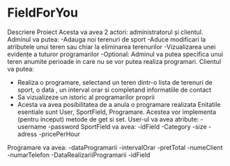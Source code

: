 # FieldForYou

Descriere Proiect
Acesta va avea 2 actori: administratorul și clientul.
Adminul va putea:
	-Adauga noi terenuri de sport 
	-Aduce modificari la atributele unui teren sau chiar la eliminarea terenurilor
	-Vizualizarea unei evidențe a tuturor programarilor
	-Optional: Adminul va putea specifica unui teren anumite perioade in care nu se vor putea realiza programari.
Clientul va putea:
-	Realiza o programare, selectand un teren dintr-o lista  de terenuri de sport, o data , un interval orar si completand informatiile de contact
-	Sa vizualizeze un istoric al programarilor proprii
-	Acesta va avea posibilitatea de a anula o programare realizata
Enitatile esentiale sunt User, SportField, Programare. Acestea vor implementa (pentru inceput) metode de get si set.
User-ul va avea atribute: 
-username
-password
SportField va avea:
-idField
-Category
-size
-adress
-pricePerHour


Programare va avea:
	-dataProgramarii
	-intervalOrar
	-pretTotal
	-numeClient
	-numarTelefon
	-DataRealizariiProgramarii
	-idField

